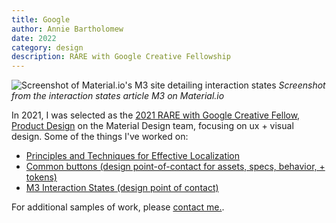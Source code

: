 ```yaml
---
title: Google
author: Annie Bartholomew
date: 2022
category: design
description: RARE with Google Creative Fellowship
---
```

![Screenshot of Material.io's M3 site detailing interaction states](assets/images/google.png)
*Screenshot from the interaction states article M3 on Material.io*

In 2021, I was selected as the [2021 RARE with Google Creative Fellow, Product Design](https://rare.withgoogle.com/program/creative-fellowship/) on the Material Design team, focusing on ux + visual design. 
Some of the things I've worked on: 
- [Principles and Techniques for Effective Localization](https://material.io/blog/localization-principles-techniques)
- [Common buttons (design point-of-contact for assets, specs, behavior, + tokens)](https://m3.material.io/components/buttons/overview)
- [M3 Interaction States (design point of contact)](https://m3.material.io/foundations/interaction-states)


 

For additional samples of work, please [contact me.](mailto:anniebartholomew@gmail.com). 